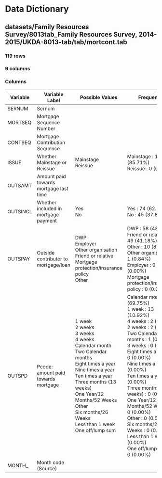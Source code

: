 # Data Dictionary

## datasets/Family Resources Survey/8013tab_Family Resources Survey, 2014-2015/UKDA-8013-tab/tab/mortcont.tab

### 119 rows

### 9 columns

### Columns

| Variable | Variable Label | Possible Values | Frequency |
| --- | --- | --- | --- |
| SERNUM | Sernum |  |  |
| MORTSEQ | Mortgage Sequence Number |  |  |
| CONTSEQ | Mortgage Contribution Sequence |  |  |
| ISSUE | Whether Mainstage or Reissue | Mainstage <br/>Reissue  | Mainstage : 102 (85.71%)<br/>Reissue : 0 (0.00%) |
| OUTSAMT | Amount paid towards mortgage last time |  |  |
| OUTSINCL | Whether included in mortgage payment | Yes <br/>No  | Yes : 74 (62.18%)<br/>No : 45 (37.82%) |
| OUTSPAY | Outside contributor to mortgage/loan | DWP <br/>Employer <br/>Other organisation <br/>Friend or relative <br/>Mortgage protection/insurance policy <br/>Other  | DWP : 58 (48.74%)<br/>Friend or relative : 49 (41.18%)<br/>Other : 10 (8.40%)<br/>Other organisation : 1 (0.84%)<br/>Employer : 0 (0.00%)<br/>Mortgage protection/insurance policy : 0 (0.00%) |
| OUTSPD | Pcode: amount paid towards mortgage | 1 week <br/>2 weeks <br/>3 weeks <br/>4 weeks <br/>Calendar month <br/>Two Calendar months <br/>Eight times a year <br/>Nine times a year <br/>Ten times a year <br/>Three months (13 weeks) <br/>One Year/12  Months/52 Weeks <br/>Other <br/>Six months/26 Weeks <br/>Less than 1 week <br/>One off/lump sum  | Calendar month : 83 (69.75%)<br/>1 week : 13 (10.92%)<br/>4 weeks : 2 (1.68%)<br/>2 weeks : 2 (1.68%)<br/>Two Calendar months : 1 (0.84%)<br/>3 weeks : 0 (0.00%)<br/>Eight times a year : 0 (0.00%)<br/>Nine times a year : 0 (0.00%)<br/>Ten times a year : 0 (0.00%)<br/>Three months (13 weeks) : 0 (0.00%)<br/>One Year/12  Months/52 Weeks : 0 (0.00%)<br/>Other : 0 (0.00%)<br/>Six months/26 Weeks : 0 (0.00%)<br/>Less than 1 week : 0 (0.00%)<br/>One off/lump sum : 0 (0.00%) |
| MONTH_ | Month code (Source) |  |  |
